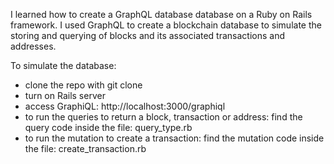 I learned how to create a GraphQL database database on a Ruby on Rails framework. I used GraphQL to create a blockchain database to simulate the storing and querying of blocks and its associated transactions and addresses.


To simulate the database:

- clone the repo with git clone 
- turn on Rails server
- access GraphiQL: http://localhost:3000/graphiql
- to run the queries to return a block, transaction or address: find the query code inside the file: query_type.rb
- to run the mutation to create a transaction: find the mutation code inside the file: create_transaction.rb
